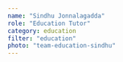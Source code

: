 ```yaml
---
name: "Sindhu Jonnalagadda"
role: "Education Tutor"
category: education
filter: "education"
photo: "team-education-sindhu"
---
```

